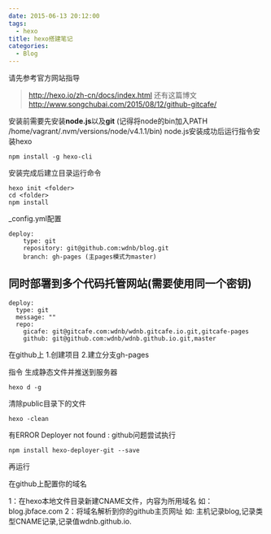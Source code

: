 ```yaml
---
date: 2015-06-13 20:12:00
tags:
  - hexo
title: hexo搭建笔记
categories:
  - Blog
---
```


请先参考官方网站指导
>http://hexo.io/zh-cn/docs/index.html 
还有这篇博文
>http://www.songchubai.com/2015/08/12/github-gitcafe/

安装前需要先安装**node.js**以及**git**
(记得将node的bin加入PATH /home/vagrant/.nvm/versions/node/v4.1.1/bin)
node.js安装成功后运行指令安装hexo

	npm install -g hexo-cli

安装完成后建立目录运行命令

    hexo init <folder>
    cd <folder>
    npm install

_config.yml配置

	deploy:
		type: git
		repository: git@github.com:wdnb/blog.git
		branch: gh-pages (主pages模式为master)

## 同时部署到多个代码托管网站(需要使用同一个密钥)

	deploy:
	  type: git
	  message: ""
	  repo: 
		gicafe: git@gitcafe.com:wdnb/wdnb.gitcafe.io.git,gitcafe-pages
		github: git@github.com:wdnb/wdnb.github.io.git,master

在github上
1.创建项目
2.建立分支gh-pages

指令 
生成静态文件并推送到服务器

	hexo d -g 

清除public目录下的文件
	
	hexo -clean

有ERROR Deployer not found : github问题尝试执行

	npm install hexo-deployer-git --save 
	
再运行

在github上配置你的域名

1：在hexo本地文件目录新建CNAME文件，内容为所用域名 如：blog.jbface.com
2：将域名解析到你的github主页网址 如:
主机记录blog,记录类型CNAME记录,记录值wdnb.github.io.
